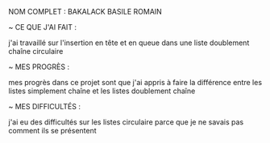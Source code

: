 NOM COMPLET : BAKALACK BASILE ROMAIN 

~ CE QUE J'AI FAIT :

j'ai travaillé sur l'insertion en tête et en queue dans une liste doublement chaîne circulaire

~ MES PROGRÈS :

mes progrès dans ce projet sont que j'ai appris à faire la différence entre les listes simplement chaîne et les listes doublement chaîne 

~ MES DIFFICULTÉS :

j'ai eu des difficultés sur les listes circulaire parce que je ne savais pas comment ils se présentent 
